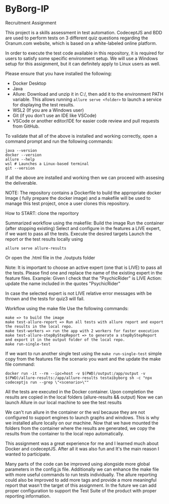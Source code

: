 # ByBorg-IP

Recruitment Assignment

This project is a skills assessment in test automation.
CodeceptJS and BDD are used to perform tests on 3 different quiz questions regarding the Oranum.com website, which is based on a white-labeled online platform.

In order to execute the test code available in this repository, it is required for users to satisfy some specific environment setup. We will use a Windows setup for this assignment, but it can definitely apply to Linux users as well.

Please ensure that you have installed the following:

- Docker Desktop
- Java
- Allure: Download and unzip it in C:/, then add it to the environment PATH variable. This allows running `allure serve <folder>` to launch a service for displaying the test results.
- WSL2 (If you are a Windows user)
- Git (if you don't use an IDE like VSCode)
- VSCode or another editor/IDE for easier code review and pull requests from GitHub.

To validate that all of the above is installed and working correctly, open a command prompt and run the following commands:

```shell
java --version
docker --version
allure --help
wsl # Launches a Linux-based terminal
git --version
```

If all the above are installed and working then we can proceed with assesing the deliverable.

NOTE:
The repository contains a Dockerfile to build the appropriate docker Image ( fully prepare the docker image) and a makefile will be used to manage this test project, once a user clones this repository.

How to START: clone the reporitory

Summarized workflow using the makefile:
Build the image
Run the container (after stopping existing)
Select and configure in the features a LIVE expert, if we want to pass all the tests.
Execute the desired targets
Launch the report or the test results locally using

```shell
allure serve allure-results
```

Or open the .html file in the ./outputs folder

Note: It is important to choose an active expert (one that is LIVE) to pass all the tests.
Please find one and replace the name of the existing expert in the feature files.
Example: Given I check that the "PsychicRider" is LIVE
Action: update the name included in the quotes "PsychicRider"

In case the selected expert is not LIVE relative error messages with be thrown and the tests for quiz3 will fail.

Workflow using the make file
Use the following commands:

```shell
make => to build the image
make test-allure-report => Run all tests with allure report and export the results in the local repo.
make test-workers => run the app with 2 workers for faster execution
make test-allure-stepByStepReport => to generate a stepByStepReport and export it in the output folder of the local repo.
make run-single-test
```

If we want to run another single test using the `make run-single-test`
simple copy from the features file the scenario you want and the update the make file command:

```shell
docker run -it --rm --ipc=host -v $(PWD)/output:/app/output -v $(PWD)/allure-results:/app/allure-results testaibyborg sh -c "npx codeceptjs run --grep \"<scenario>\""
```

All the tests are executed in the Docker container.
Upon completion the results are copied in the local folders (allure-results && output)
Now we can launch Allure in our local machine to see the test results

We can't run allure in the container or the wsl because they are not configured to support engines to launch graphs and windows.
This is why we installed allure locally on our machine.
Now that we have mounted the folders from the container where the results are generated,
we copy the results from the container to the local repo automatically.

This assignment was a great experience for me and I learned much about Docker and codeceptJS.
After all it was also fun and It's the main reason I wanted to participate.

Many parts of the code can be improved using alongside more global parameters in the config.js file.
Additionally we can enhance the make file with more useful commands to run tests individually.
The allure reporting could also be improved to add more tags and provide a more meaningful report that wasn't the target of this assignment.
In the future we can add proper configuration to support the Test Suite of the product with proper reporting information.
